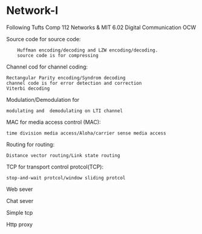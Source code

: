 # Network-I
Following Tufts Comp 112 Networks & MIT 6.02 Digital Communication OCW

Source code for source code:

        Huffman encoding/decoding and LZW encoding/decoding.
        source code is for compressing
        
Channel cod for channel coding:

	Rectangular Parity encoding/Syndrom decoding 
	channel code is for error detection and correction 
	Viterbi decoding

Modulation/Demodulation for 
	
	modulating and  demodulating on LTI channel

MAC for media access control (MAC): 
	
	time division media access/Aloha/carrier sense media access

Routing for routing: 
	
	Distance vector routing/Link state routing

TCP for transport control protcol(TCP): 
	
	stop-and-wait protcol/window sliding protcol

Web sever

Chat sever

Simple tcp

Http proxy
